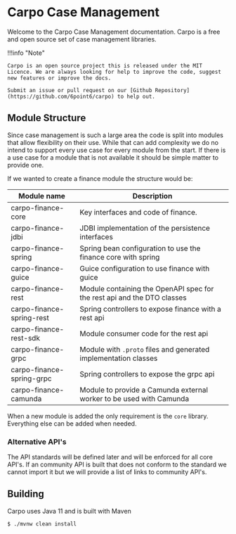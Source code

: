 # Carpo Case Management

Welcome to the Carpo Case Management documentation. Carpo is a free and open source set of case management libraries. 

!!!info "Note"

	Carpo is an open source project this is released under the MIT Licence. We are always looking for help to improve the code, suggest new features or improve the docs. 
	
	Submit an issue or pull request on our [Github Repository](https://github.com/6point6/carpo) to help out.
	
## Module Structure

Since case management is such a large area the code is split into modules that allow flexibility on their use. While that can add complexity we do no intend to support every use case for every module from the start. If there is a use case for a module that is not available it should be simple matter to provide one.

If we wanted to create a finance module the structure would be:

Module name          | Description
---------------------|--------------------
carpo-finance-core   | Key interfaces and code of finance. 
carpo-finance-jdbi   | JDBI implementation of the persistence interfaces
carpo-finance-spring | Spring bean configuration to use the finance core with spring
carpo-finance-guice  | Guice configuration to use finance with guice
carpo-finance-rest   | Module containing the OpenAPI spec for the rest api and the DTO classes
carpo-finance-spring-rest | Spring controllers to expose finance with a rest api
carpo-finance-rest-sdk | Module consumer code for the rest api
carpo-finance-grpc   | Module with `.proto` files and generated implementation classes
carpo-finance-spring-grpc | Spring controllers to expose the grpc api
carpo-finance-camunda | Module to provide a Camunda external worker to be used with Camunda

When a new module is added the only requirement is the `core` library. Everything else can be added when needed.

### Alternative API's

The API standards will be defined later and will be enforced for all core API's. If an community API is built that does not conform to the standard we cannot import it but we will provide a list of links to community API's.

## Building

Carpo uses Java 11 and is built with Maven

```sh
$ ./mvnw clean install
```